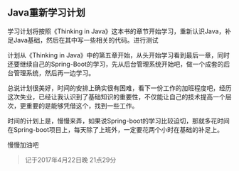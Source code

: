 ## Java重新学习计划

学习计划将按照《Thinking in Java》这本书的章节开始学习，重新认识Java，补足Java基础，然后在其中写一些相关的代码。进行测试

计划从《Thinking in Java》中的第五章开始，从头开始学习看到最后一章，同时还要继续自己的Spring-Boot的学习，先从后台管理系统开始吧，做一个成套的后台管理系统，然后再一边学习。

总说计划很美好，时间的安排上确实很有困难，看下一份工作的加班程度吧，经历这次失业，已经让我认识到了基础知识的重要性，不仅能让自己的技术提高一个层次，更重要的是能够凭借这个，找到一些工作。

时间的计划上是，慢慢来弄，如果说Spring-boot的学习比较迫切，那就多花时间在Spring-boot项目上，每天除了上班外，一定要花两个小时在基础的补足上。

慢慢加油吧
> 记于2017年4月22日晚 21点29分


